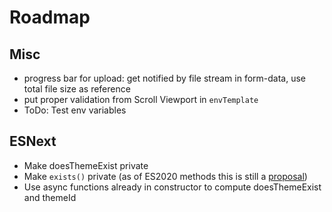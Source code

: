 # Roadmap

## Misc

- progress bar for upload: get notified by file stream in form-data, use total file size as reference
- put proper validation from Scroll Viewport in `envTemplate`
- ToDo: Test env variables

## ESNext

- Make doesThemeExist private
- Make `exists()` private (as of ES2020 methods this is still a [proposal](https://github.com/tc39/proposal-private-methods))
- Use async functions already in constructor to compute doesThemeExist and themeId